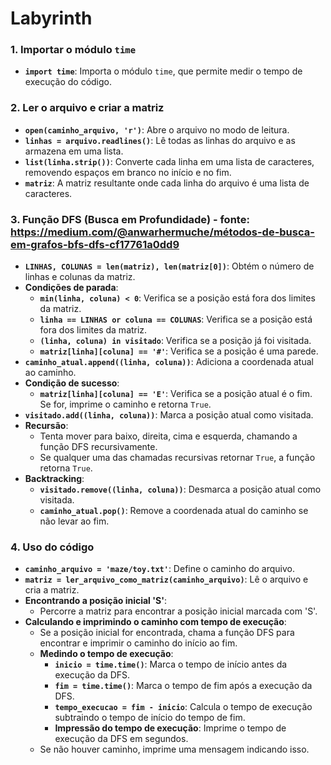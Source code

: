 # Labyrinth

### 1. Importar o módulo `time`

- **`import time`**: Importa o módulo `time`, que permite medir o tempo de execução do código.

### 2. Ler o arquivo e criar a matriz

- **`open(caminho_arquivo, 'r')`**: Abre o arquivo no modo de leitura.
- **`linhas = arquivo.readlines()`**: Lê todas as linhas do arquivo e as armazena em uma lista.
- **`list(linha.strip())`**: Converte cada linha em uma lista de caracteres, removendo espaços em branco no início e no fim.
- **`matriz`**: A matriz resultante onde cada linha do arquivo é uma lista de caracteres.

### 3. Função DFS (Busca em Profundidade) - fonte: https://medium.com/@anwarhermuche/métodos-de-busca-em-grafos-bfs-dfs-cf17761a0dd9

- **`LINHAS, COLUNAS = len(matriz), len(matriz[0])`**: Obtém o número de linhas e colunas da matriz.
- **Condições de parada**:
  - **`min(linha, coluna) < 0`**: Verifica se a posição está fora dos limites da matriz.
  - **`linha == LINHAS or coluna == COLUNAS`**: Verifica se a posição está fora dos limites da matriz.
  - **`(linha, coluna) in visitado`**: Verifica se a posição já foi visitada.
  - **`matriz[linha][coluna] == '#'`**: Verifica se a posição é uma parede.
- **`caminho_atual.append((linha, coluna))`**: Adiciona a coordenada atual ao caminho.
- **Condição de sucesso**:
  - **`matriz[linha][coluna] == 'E'`**: Verifica se a posição atual é o fim. Se for, imprime o caminho e retorna `True`.
- **`visitado.add((linha, coluna))`**: Marca a posição atual como visitada.
- **Recursão**:
  - Tenta mover para baixo, direita, cima e esquerda, chamando a função DFS recursivamente.
  - Se qualquer uma das chamadas recursivas retornar `True`, a função retorna `True`.
- **Backtracking**:
  - **`visitado.remove((linha, coluna))`**: Desmarca a posição atual como visitada.
  - **`caminho_atual.pop()`**: Remove a coordenada atual do caminho se não levar ao fim.

### 4. Uso do código

- **`caminho_arquivo = 'maze/toy.txt'`**: Define o caminho do arquivo.
- **`matriz = ler_arquivo_como_matriz(caminho_arquivo)`**: Lê o arquivo e cria a matriz.
- **Encontrando a posição inicial 'S'**:
  - Percorre a matriz para encontrar a posição inicial marcada com 'S'.
- **Calculando e imprimindo o caminho com tempo de execução**:
  - Se a posição inicial for encontrada, chama a função DFS para encontrar e imprimir o caminho do início ao fim.
  - **Medindo o tempo de execução**:
    - **`inicio = time.time()`**: Marca o tempo de início antes da execução da DFS.
    - **`fim = time.time()`**: Marca o tempo de fim após a execução da DFS.
    - **`tempo_execucao = fim - inicio`**: Calcula o tempo de execução subtraindo o tempo de início do tempo de fim.
    - **Impressão do tempo de execução**: Imprime o tempo de execução da DFS em segundos.
  - Se não houver caminho, imprime uma mensagem indicando isso.
